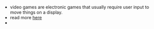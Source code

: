 - video games are electronic games that usually require user input to move things on a display.
- read more [here](https://en.wikipedia.org/wiki/Video_game)
-